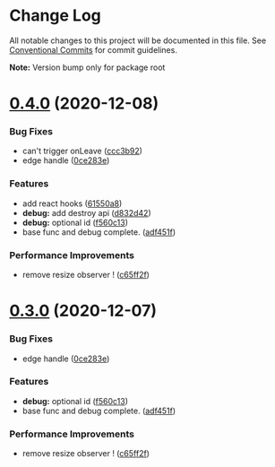 # Change Log

All notable changes to this project will be documented in this file.
See [Conventional Commits](https://conventionalcommits.org) for commit guidelines.



**Note:** Version bump only for package root





# [0.4.0](https://github.com/myWsq/scroom/compare/v0.0.0...v0.4.0) (2020-12-08)


### Bug Fixes

* can't trigger onLeave ([ccc3b92](https://github.com/myWsq/scroom/commit/ccc3b928a1ba6a37386b55f1913e05af00e514d3))
* edge handle ([0ce283e](https://github.com/myWsq/scroom/commit/0ce283e0acfa988f39d80d0d33ab3afac24c67f6))


### Features

* add react hooks ([61550a8](https://github.com/myWsq/scroom/commit/61550a87cf27ae771080483ff327fc3686b1ff1c))
* **debug:** add destroy api ([d832d42](https://github.com/myWsq/scroom/commit/d832d425ad1c6665ce2fe1b4589e758f5561276d))
* **debug:** optional id ([f560c13](https://github.com/myWsq/scroom/commit/f560c1302e1f59fc9b46c43c576f9747919cc61d))
* base func and debug complete. ([adf451f](https://github.com/myWsq/scroom/commit/adf451f48f5d343f74b6d44902bf83074351c676))


### Performance Improvements

* remove resize observer ! ([c65ff2f](https://github.com/myWsq/scroom/commit/c65ff2f7f9a7ce5abcac3aaae6a978fecbc67fae))





# [0.3.0](https://github.com/myWsq/scroom/compare/v0.0.0...v0.3.0) (2020-12-07)


### Bug Fixes

* edge handle ([0ce283e](https://github.com/myWsq/scroom/commit/0ce283e0acfa988f39d80d0d33ab3afac24c67f6))


### Features

* **debug:** optional id ([f560c13](https://github.com/myWsq/scroom/commit/f560c1302e1f59fc9b46c43c576f9747919cc61d))
* base func and debug complete. ([adf451f](https://github.com/myWsq/scroom/commit/adf451f48f5d343f74b6d44902bf83074351c676))


### Performance Improvements

* remove resize observer ! ([c65ff2f](https://github.com/myWsq/scroom/commit/c65ff2f7f9a7ce5abcac3aaae6a978fecbc67fae))
